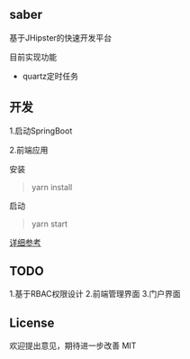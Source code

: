 saber
---
基于JHipster的快速开发平台

目前实现功能
- quartz定时任务


开发
---
1.启动SpringBoot


2.前端应用

安装
> yarn install

启动
> yarn start

[详细参考](doc/Install.md)

TODO
---
1.基于RBAC权限设计
2.前端管理界面
3.门户界面


License
---
欢迎提出意见，期待进一步改善 MIT
